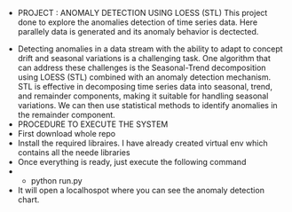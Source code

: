 * PROJECT : ANOMALY DETECTION USING LOESS (STL)
This project done to explore the anomalies detection of time series data. Here parallely data is generated and its anomaly behavior is dectected.

- Detecting anomalies in a data stream with the ability to adapt to concept drift and seasonal variations is a challenging task. One algorithm that can address these challenges is the Seasonal-Trend decomposition using LOESS (STL) combined with an anomaly detection mechanism. STL is effective in decomposing time series data into seasonal, trend, and remainder components, making it suitable for handling seasonal variations. We can then use statistical methods to identify anomalies in the remainder component.
- PROCEDURE TO EXECUTE THE SYSTEM
-   First download whole repo
  - Install the required libraires. I have already created virtual env which contains all the neede libraries
  - Once everything is ready, just execute the following command
  - - python run.py
  - It will open a localhospot where you can see the anomaly detection chart. 
